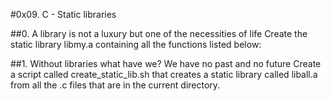 #0x09. C - Static libraries

##0. A library is not a luxury but one of the necessities of life
Create the static library libmy.a containing all the functions listed below:

##1. Without libraries what have we? We have no past and no future
Create a script called create_static_lib.sh that creates a static library called liball.a from all the .c files that are in the current directory.



